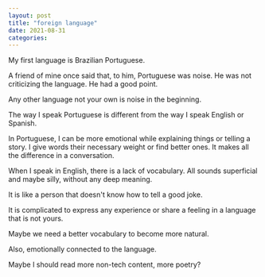 ```yaml
---
layout: post
title: "foreign language"
date: 2021-08-31
categories:
---
```


My first language is Brazilian Portuguese.

A friend of mine once said that, to him, Portuguese was noise. He was not criticizing the language. He had a good point.

Any other language not your own is noise in the beginning.

The way I speak Portuguese is different from the way I speak English or Spanish.

In Portuguese, I can be more emotional while explaining things or telling a story. I give words their necessary weight or find better ones. It makes all the difference in a conversation.

When I speak in English, there is a lack of vocabulary. All sounds superficial and maybe silly, without any deep meaning.

It is like a person that doesn't know how to tell a good joke.

It is complicated to express any experience or share a feeling in a language that is not yours.

Maybe we need a better vocabulary to become more natural.

Also, emotionally connected to the language.

Maybe I should read more non-tech content, more poetry?